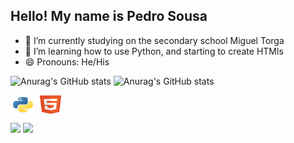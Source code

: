 ## Hello! My name is Pedro Sousa




- 🔭 I’m currently studying on the secondary school Miguel Torga
- 🌱 I’m learning how to use Python, and starting to create HTMls
- 😄 Pronouns: He/His


![Anurag's GitHub stats](https://github-readme-stats.vercel.app/api?username=Pedromito2910-groupleader&show_icons=true&theme=dracula&hide_rank=true&hide=prs,issues,contribs)
![Anurag's GitHub stats](https://github-readme-stats.vercel.app/api/top-langs/?username=Pedromito2910-groupleader&layout=compact&langs_count=168&theme=dracula)

<img align="center" alt="Rafa-Python" height="30" width="40" src="https://raw.githubusercontent.com/devicons/devicon/master/icons/python/python-original.svg"> <img align="center" alt="Rafa-HTML" height="30" width="40" src="https://raw.githubusercontent.com/devicons/devicon/master/icons/html5/html5-original.svg">

  <a href="https://instagram.com/2910._.pedrin.s" target="_blank"><img src="https://img.shields.io/badge/-Instagram-%23E4405F?style=for-the-badge&logo=instagram&logoColor=white" target="_blank"></a>
  <a href = "mailto:pedrolucaspro@outlook.com"><img src="https://img.shields.io/badge/-Gmail-%23333?style=for-the-badge&logo=gmail&logoColor=white" target="_blank"></a>
